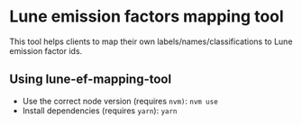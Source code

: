 # Lune emission factors mapping tool

This tool helps clients to map their own labels/names/classifications to Lune emission factor ids.

## Using lune-ef-mapping-tool

* Use the correct node version (requires `nvm)`: `nvm use`
* Install dependencies (requires `yarn`): `yarn`
